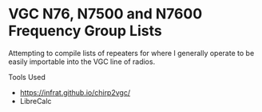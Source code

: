 # VGC N76, N7500 and N7600 Frequency Group Lists

Attempting to compile lists of repeaters for where I generally operate to be easily importable into the VGC line of radios. 


Tools Used
* https://infrat.github.io/chirp2vgc/
* LibreCalc
